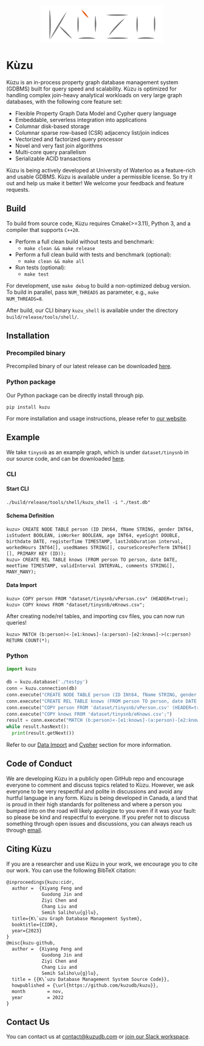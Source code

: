 <div align="center">
  <img src="/logo/kuzu-logo.png" height="100">
</div>

# Kùzu
Kùzu is an in-process property graph database management system (GDBMS) built for query speed and scalability. Kùzu is optimized for handling complex join-heavy analytical workloads on very large graph databases, with the following core feature set:

- Flexible Property Graph Data Model and Cypher query language
- Embeddable, serverless integration into applications 
- Columnar disk-based storage
- Columnar sparse row-based (CSR) adjacency list/join indices
- Vectorized and factorized query processor
- Novel and very fast join algorithms
- Multi-core query parallelism
- Serializable ACID transactions

Kùzu is being actively developed at University of Waterloo as a feature-rich and usable GDBMS. Kùzu is available under a permissible license. So try it out and help us make it better! We welcome your feedback and feature requests.

## Build
To build from source code, Kùzu requires Cmake(>=3.11), Python 3, and a compiler that supports `C++20`.
- Perform a full clean build without tests and benchmark:
  - `make clean && make release`
- Perform a full clean build with tests and benchmark (optional):
  - `make clean && make all`
- Run tests (optional):
  - `make test`

For development, use `make debug` to build a non-optimized debug version.
To build in parallel, pass `NUM_THREADS` as parameter, e.g., `make NUM_THREADS=8`.

After build, our CLI binary `kuzu_shell` is available under the directory `build/release/tools/shell/`.

## Installation
### Precompiled binary
Precompiled binary of our latest release can be downloaded [here](https://github.com/kuzudb/kuzu/releases/tag/0.0.1).  
### Python package
Our Python package can be directly install through pip.
```
pip install kuzu
```


For more installation and usage instructions, please refer to [our website](https://kuzudb.com/).

## Example
We take `tinysnb` as an example graph, which is under `dataset/tinysnb` in our source code, and can be downloaded [here](https://github.com/kuzudb/kuzu/tree/master/dataset/tinysnb).

### CLI
#### Start CLI
```
./build/release/tools/shell/kuzu_shell -i "./test.db"
```
#### Schema Definition
```cypher
kuzu> CREATE NODE TABLE person (ID INt64, fName STRING, gender INT64, isStudent BOOLEAN, isWorker BOOLEAN, age INT64, eyeSight DOUBLE, birthdate DATE, registerTime TIMESTAMP, lastJobDuration interval, workedHours INT64[], usedNames STRING[], courseScoresPerTerm INT64[][], PRIMARY KEY (ID));
kuzu> CREATE REL TABLE knows (FROM person TO person, date DATE, meetTime TIMESTAMP, validInterval INTERVAL, comments STRING[], MANY_MANY);
```

#### Data Import
```cypher
kuzu> COPY person FROM "dataset/tinysnb/vPerson.csv" (HEADER=true);
kuzu> COPY knows FROM "dataset/tinysnb/eKnows.csv";
```

After creating node/rel tables, and importing csv files, you can now run queries!
```cypher
kuzu> MATCH (b:person)<-[e1:knows]-(a:person)-[e2:knows]->(c:person) RETURN COUNT(*);
```

### Python
```python
import kuzu

db = kuzu.database('./testpy')
conn = kuzu.connection(db)
conn.execute("CREATE NODE TABLE person (ID INt64, fName STRING, gender INT64, isStudent BOOLEAN, isWorker BOOLEAN, age INT64, eyeSight DOUBLE, birthdate DATE, registerTime TIMESTAMP, lastJobDuration interval, workedHours INT64[], usedNames STRING[], courseScoresPerTerm INT64[][], PRIMARY KEY (ID));")
conn.execute("CREATE REL TABLE knows (FROM person TO person, date DATE, meetTime TIMESTAMP, validInterval INTERVAL, comments STRING[], MANY_MANY);")
conn.execute("COPY person FROM 'dataset/tinysnb/vPerson.csv' (HEADER=true);")
conn.execute("COPY knows FROM 'dataset/tinysnb/eKnows.csv';")
result = conn.execute("MATCH (b:person)<-[e1:knows]-(a:person)-[e2:knows]->(c:person) RETURN COUNT(*)")
while result.hasNext():
  print(result.getNext())
```

Refer to our [Data Import](https://kuzudb.com/docs/data-import) and [Cypher](https://kuzudb.com/docs/cypher) section for more information.

## Code of Conduct
We are developing Kùzu in a publicly open GitHub repo and encourage everyone 
to comment and discuss topics related to Kùzu. However, we ask everyone to be
very respectful and polite in discussions and avoid any hurtful language in any form.
Kùzu is being developed in Canada, a land that is proud in their high standards
for politeness and where a person you bumped into on the road will likely
apologize to you even if it was your fault: so please be 
kind and respectful to everyone. 
If you prefer not to discuss something through open issues and discussions, 
you can always reach us through [email](mailto:contact@kuzudb.com).

## Citing Kùzu
If you are a researcher and use Kùzu in your work, we encourage you to cite our work.
You can use the following BibTeX citation:
```
@inproceedings{kuzu:cidr,
  author =  {Xiyang Feng and
             Guodong Jin and
             Ziyi Chen and
             Chang Liu and
             Semih Saliho\u{g}lu},
  title={K\`uzu Graph Database Management System},
  booktitle={CIDR},
  year={2023}
}
@misc{kuzu-github,
  author =  {Xiyang Feng and
             Guodong Jin and
             Ziyi Chen and
             Chang Liu and
             Semih Saliho\u{g}lu},
  title = {{K\`uzu Database Management System Source Code}},
  howpublished = {\url{https://github.com/kuzudb/kuzu}},
  month        = nov,
  year         = 2022
}
```

## Contact Us
You can contact us at [contact@kuzudb.com](mailto:contact@kuzudb.com) or [join our Slack workspace](https://join.slack.com/t/kuzudb/shared_invite/zt-1n67h736q-E3AFGSI4w~ljlFMYr3_Sjg).
